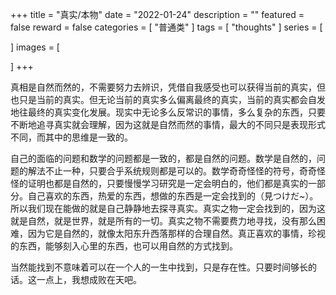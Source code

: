 +++
title = "真实/本物"
date = "2022-01-24"
description = ""
featured = false
reward = false
categories = [
  "普通类"
]
tags = [
  "thoughts"
]
series = [

]
images = [

]
+++



<!--more-->

真相是自然而然的，不需要努力去辨识，凭借自我感受也可以获得当前的真实，但也只是当前的真实。但无论当前的真实多么偏离最终的真实，当前的真实都会自发地往最终的真实变化发展。现实中无论多么反常识的事情，多么复杂的东西，只要不断地追寻真实就会理解，因为这就是自然而然的事情，最大的不同只是表现形式不同，而其中的思维是一致的。

自己的面临的问题和数学的问题都是一致的，都是自然的问题。数学是自然的，问题的解法不止一种，只要合乎系统规则都是可以的。数学奇奇怪怪的符号，奇奇怪怪的证明也都是自然的，只要慢慢学习研究是一定会明白的，他们都是真实的一部分。自己喜欢的东西，热爱的东西，想做的东西是一定会找到的（見つけだ~）。所以我们现在能做的就是自己静静地去探寻真实。真实之物一定会找到的，因为这就是自然，就是世界，就是所有的一切。真实之物不需要费力地寻找，没有那么困难，因为它是自然的，就像太阳东升西落那样的合理自然。真正喜欢的事情，珍视的东西，能够刻入心里的东西，也可以用自然的方式找到。

当然能找到不意味着可以在一个人的一生中找到，只是存在性。只要时间够长的话。这一点上，我想成败在天吧。